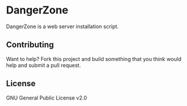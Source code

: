 DangerZone 
==========

DangerZone is a web server installation script.  

Contributing
------------

Want to help?  Fork this project and build something that you think would help and submit a pull request.  

License
-------
GNU General Public License v2.0
